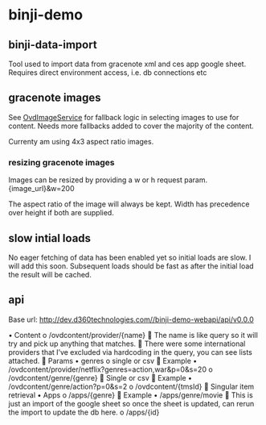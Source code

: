 # binji-demo

## binji-data-import
Tool used to import data from gracenote xml and ces app google sheet.
Requires direct environment access, i.e. db connections etc

## gracenote images
See [OvdImageService](https://github.com/jessek1/binji-demo/blob/master/binji-demo-services/src/main/java/binji/demo/services/ovd/OvdImageServiceImpl.java) for fallback logic in selecting images to use for content.
Needs more fallbacks added to cover the majority of the content.

Currenty am using 4x3 aspect ratio images.

### resizing gracenote images
Images can be resized by providing a w or h request param.
{image_url}&w=200

The aspect ratio of the image will always be kept.  Width has precedence over height if both are supplied.

## slow intial loads
No eager fetching of data has been enabled yet so initial loads are slow.  I will add this soon.  Subsequent loads should be fast as after the initial load the result will be cached. 

## api
Base url: http://dev.d360technologies.com//binji-demo-webapi/api/v0.0.0

•	Content
o	/ovdcontent/provider/{name}
	The name is like query so it will try and pick up anything that matches.
	There were some international providers that I’ve excluded via hardcoding in the query, you can see lists attached.
	Params
•	genres
o	single or csv
	Example
•	/ovdcontent/provider/netflix?genres=action,war&p=0&s=20
o	/ovdcontent/genre/{genre}
	Single or csv
	Example
•	/ovdcontent/genre/action?p=0&s=2
o	/ovdcontent/{tmsId}
	Singular item retrieval
•	Apps
o	/apps/{genre}
	Example
•	/apps/genre/movie
	This is just an import of the google sheet so once the sheet is updated, can rerun the import to update the db here.
o	/apps/{id}
